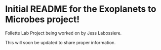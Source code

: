 # Initial README for the Exoplanets to Microbes project!

Follette Lab Project being worked on by Jess Labossiere.

This will soon be updated to share proper information.